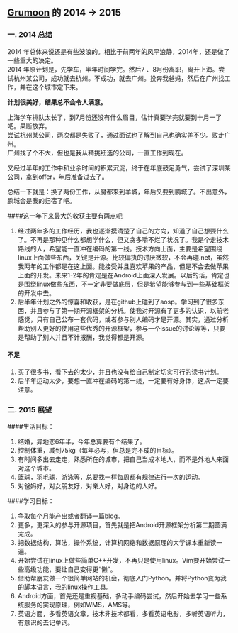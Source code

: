 [Grumoon](https://github.com/grumoon) 的 2014 -> 2015
-------------
### 一. 2014 总结
2014 年总体来说还是有些波浪的。相比于前两年的风平浪静，2014年，还是做了一些重大的决定。  
2014 年原计划是，先学车，半年时间学完。然后7 、8月份离职，离开上海。尝试杭州某公司，成功就去杭州。不成功，就去广州。投奔我爸妈，然后在广州找工作，并在这个城市定下来。  
  
**计划很美好，结果总不会令人满意。**   

上海学车排队太长了，到7月份还没有什么眉目，估计真要学完就要到十月一了吧。果断放弃。  
尝试杭州某公司，两次都是失败了，通过面试也了解到自己也确实差不少。败走广州。  
广州找了个不大，但也是我从精挑细选的公司，一直工作到现在。
  
又经过半年的工作中和业余时间的积累沉淀，终于在年底鼓足勇气，尝试了深圳某公司，拿到offer，年后准备过去了。 

总结一下就是：换了两份工作，从魔都来到羊城，年后又要到鹏城了。不出意外，鹏城会是我的归宿了吧。
  
####这一年下来最大的收获主要有两点吧
1. 经过两年多的工作经历，我也逐渐摸清楚了自己的方向，知道了自己想要什么了。不再是那种见什么都想学什么，但又贪多嚼不烂了状况了。我是个走技术路线的人，希望能一直冲在编码的第一线。技术方向上面，主要是希望围绕linux上面做些东西，关键是开源。比较偏执的讨厌微软，不会再碰.net，虽然我两年的工作都是在这上面。能接受并且喜欢苹果的产品，但是不会去做苹果上面的开发。未来1-2年的肯定是在Android上面深入发展。以后的话，肯定也是围绕linux做些东西，不一定非要做底层，但是希望能够参与到一些基础框架的开发中去。
2. 后半年计划之外的惊喜和收获，是在github上碰到了aosp。学习到了很多东西，并且参与了第一期开源框架的分析。使我对开源有了更多的认识，以前老感觉，只有自己公布一套代码，或者参与别人编码才是开源。其实，通过分析帮助别人更好的使用这些优秀的开源框架，参与一个issue的讨论等等，只要是帮助了别人并且不计报酬，我觉得都是开源。

#### 不足
1. 买了很多书，看下去的太少，并且也没有给自己制定切实可行的读书计划。
2. 后半年运动太少，要想一直冲在编码的第一线，一定要有好身体，这点一定要注意。

### 二. 2015 展望

####生活目标：
1. 结婚，异地恋6年半，今年总算要有个结果了。  
2. 控制体重，减到75kg（每年必写，但总是完不成的目标）。
3. 有时间多出去走走，熟悉所在的城市，把自己当成本地人，而不是外地人来面对这个城市。
4. 篮球，羽毛球，游泳等，总要找一样每周都有规律进行一次的运动。
5. 对爸妈好，对女朋友好，对亲人好，对身边的人好。  


####学习目标：
1. 争取每个月能产出或者翻译一篇blog。
2. 更多，更深入的参与开源项目，首先就是把Android开源框架分析第二期圆满完成。
3. 把数据结构，算法，操作系统，计算机网络和数据原理的大学课本重新读一遍。
4. 开始尝试在linux上做些简单C++开发，不再只是使用linux。Vim要开始尝试一些高级功能，要让自己变得更“懒”。
5. 借助帮朋友做一个很简单网站的机会，彻底入门Python。并将Python变为我的脚本语言，我的linux操作工具。
6. Android方面，首先还是重视基础，多动手编码尝试，然后开始去学习一些系统服务的实现原理，例如WMS，AMS等。
7. 英语方面，多看英语文章，技术非技术都看，多看英语电影，多听英语听力，有意识的去记单词。

